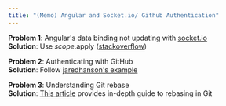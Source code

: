 ```yaml
---
title: "(Memo) Angular and Socket.io/ Github Authentication"
---
```


**Problem 1**: Angular's data binding not updating with [socket.io](http://socket.io/)  
**Solution**: Use $scope.$apply ([stackoverflow](http://stackoverflow.com/questions/24596056/angular-binding-not-updating-with-socket-io-broadcast))

**Problem 2**: Authenticating with GitHub  
**Solution**: Follow [jaredhanson's example](https://github.com/jaredhanson/passport-github)

**Problem 3**: Understanding Git rebase  
**Solution**: [This article](http://www.thumbtack.com/engineering/linear-git-history/) provides in-depth guide to rebasing in Git
